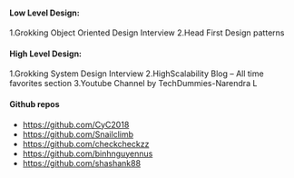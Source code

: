 #### Low Level Design:
 1.Grokking Object Oriented Design Interview
 2.Head First Design patterns

#### High Level Design:
 1.Grokking System Design Interview
 2.HighScalability Blog – All time favorites section
 3.Youtube Channel by TechDummies-Narendra L
 
 #### Github repos
- https://github.com/CyC2018
- https://github.com/Snailclimb
- https://github.com/checkcheckzz
- https://github.com/binhnguyennus
- https://github.com/shashank88
